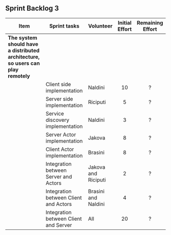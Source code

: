 ## Sprint Backlog 3

|Item | Sprint tasks | Volunteer | Initial Effort | Remaining Effort
|--------|---------------------------|----------|:----:|:---:|
|**The system should have a distributed architecture, so users can play remotely**|||||
| | Client side implementation| Naldini | 10 | ?|
| | Server side implementation| Riciputi | 5 | ? |
| | Service discovery implementation| Naldini | 3 | ?|
| | Server Actor implementation| Jakova | 8 | ? |
| | Client Actor implementation | Brasini | 8 | ?|
| | Integration between Server and Actors | Jakova and Riciputi | 2 | ?|
| | Integration between Client and Actors | Brasini and Naldini | 4 | ?|
| | Integration between Client and Server | All | 20 | ?|
